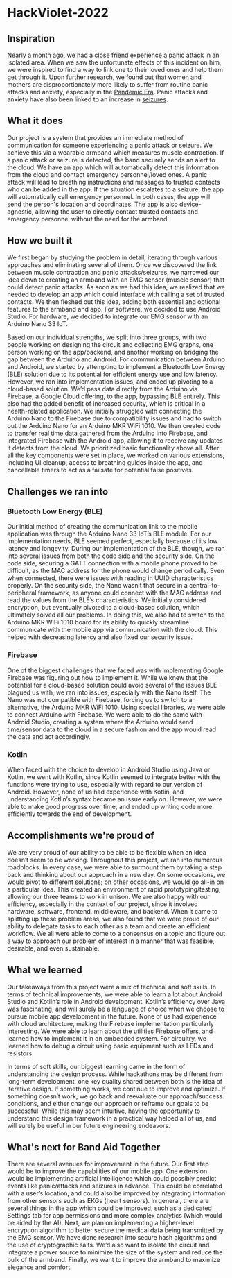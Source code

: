 # HackViolet-2022
## Inspiration
Nearly a month ago, we had a close friend experience a panic attack in an isolated area. When we saw the unfortunate effects of this incident on him, we were inspired to find a way to link one to their loved ones and help them get through it. Upon further research, we found out that women and mothers are disproportionately more likely to suffer from routine panic attacks and anxiety, especially in the [Pandemic Era](https://research.impact.iu.edu/our-strengths/coronavirus/impact-on-mothers-children.html). Panic attacks and anxiety have also been linked to an increase in [seizures](https://onlinelibrary.wiley.com/doi/abs/10.1111/j.1528-1157.1995.tb01621.x). 
## What it does
Our project is a system that provides an immediate method of communication for someone experiencing a panic attack or seizure. We achieve this via a wearable armband which measures muscle contraction. If a panic attack or seizure is detected, the band securely sends an alert to the cloud. We have an app which will automatically detect this information from the cloud and contact emergency personnel/loved ones. A panic attack will lead to breathing instructions and messages to trusted contacts who can be added in the app. If the situation escalates to a seizure, the app will automatically call emergency personnel. In both cases, the app will send the person's location and coordinates. The app is also device-agnostic, allowing the user to directly contact trusted contacts and emergency personnel without the need for the armband. 
## How we built it
We first began by studying the problem in detail, iterating through various approaches and eliminating several of them. Once we discovered the link between muscle contraction and panic attacks/seizures, we narrowed our idea down to creating an armband with an EMG sensor (muscle sensor) that could detect panic attacks. As soon as we had this idea, we realized that we needed to develop an app which could interface with calling a set of trusted contacts. We then fleshed out this idea, adding both essential and optional features to the armband and app. For software, we decided to use Android Studio. For hardware, we decided to integrate our EMG sensor with an Arduino Nano 33 IoT. 

Based on our individual strengths, we split into three groups, with two people working on designing the circuit and collecting EMG graphs, one person working on the app/backend, and another working on bridging the gap between the Arduino and Android. For communication between Arduino and Android, we started by attempting to implement a Bluetooth Low Energy (BLE) solution due to its potential for efficient energy use and low latency. However, we ran into implementation issues, and ended up pivoting to a cloud-based solution. We’d pass data directly from the Arduino via Firebase, a Google Cloud offering, to the app, bypassing BLE entirely. This also had the added benefit of increased security, which is critical in a health-related application. We initially struggled with connecting the Arduino Nano to the Firebase due to compatibility issues and had to switch out the Arduino Nano for an Arduino MKR WiFi 1010. We then created code to transfer real time data gathered from the Arduino into Firebase, and integrated Firebase with the Android app, allowing it to receive any updates it detects from the cloud. We prioritized basic functionality above all. After all the key components were set in place, we worked on various extensions, including UI cleanup, access to breathing guides inside the app, and cancellable timers to act as a failsafe for potential false positives.
## Challenges we ran into
### Bluetooth Low Energy (BLE)
Our initial method of creating the communication link to the mobile application was through the Arduino Nano 33 IoT’s BLE module. For our implementation needs, BLE seemed perfect, especially because of its low latency and longevity. During our implementation of the BLE, though, we ran into several issues from both the code side and the security side. On the code side, securing a GATT connection with a mobile phone proved to be difficult, as the MAC address for the phone would change periodically. Even when connected, there were issues with reading in UUID characteristics properly. On the security side, the Nano wasn’t that secure in a central-to-peripheral framework, as anyone could connect with the MAC address and read the values from the BLE’s characteristics. We initially considered encryption, but eventually pivoted to a cloud-based solution, which ultimately solved all our problems. In doing this, we also had to switch to the Arduino MKR WiFi 1010 board for its ability to quickly streamline communicate with the mobile app via communication with the cloud. This helped with decreasing latency and also fixed our security issue.
### Firebase
One of the biggest challenges that we faced was with implementing Google Firebase was figuring out how to implement it. While we knew that the potential for a cloud-based solution could avoid several of the issues BLE plagued us with, we ran into issues, especially with the Nano itself. The Nano was not compatible with Firebase, forcing us to switch to an alternative, the Arduino MKR WiFi 1010. Using special libraries, we were able to connect Arduino with Firebase. We were able to do the same with Android Studio, creating a system where the Arduino would send time/sensor data to the cloud in a secure fashion and the app would read the data and act accordingly.
### Kotlin
When faced with the choice to develop in Android Studio using Java or Kotlin, we went with Kotlin, since Kotlin seemed to integrate better with the functions were trying to use, especially with regard to our version of Android. However, none of us had experience with Kotlin, and understanding Kotlin’s syntax became an issue early on. However, we were able to make good progress over time, and ended up writing code more efficiently towards the end of development.
## Accomplishments we're proud of
We are very proud of our ability to be able to be flexible when an idea doesn’t seem to be working. Throughout this project, we ran into numerous roadblocks. In every case, we were able to surmount them by taking a step back and thinking about our approach in a new day. On some occasions, we would pivot to different solutions; on other occasions, we would go all-in on a particular idea. This created an environment of rapid prototyping/testing, allowing our three teams to work in unison. We are also happy with our efficiency, especially in the context of our project, since it involved hardware, software, frontend, middleware, and backend. When it came to splitting up these problem areas, we also found that we were proud of our ability to delegate tasks to each other as a team and create an efficient workflow. We all were able to come to a consensus on a topic and figure out a way to approach our problem of interest in a manner that was feasible, desirable, and even sustainable.
## What we learned
Our takeaways from this project were a mix of technical and soft skills. In terms of technical improvements, we were able to learn a lot about Android Studio and Kotlin’s role in Android development. Kotlin’s efficiency over Java was fascinating, and will surely be a language of choice when we choose to pursue mobile app development in the future. None of us had experience with cloud architecture, making the Firebase implementation particularly interesting. We were able to learn about the utilities Firebase offers, and learned how to implement it in an embedded system. For circuitry, we learned how to debug a circuit using basic equipment such as LEDs and resistors. 

In terms of soft skills, our biggest learning came in the form of understanding the design process. While hackathons may be different from long-term development, one key quality shared between both is the idea of iterative design. If something works, we continue to improve and optimize. If something doesn’t work, we go back and reevaluate our approach/success conditions, and either change our approach or reframe our goals to be successful. While this may seem intuitive, having the opportunity to understand this design framework in a practical way helped all of us, and will surely be useful in our future engineering endeavors. 
## What's next for Band Aid Together
There are several avenues for improvement in the future. Our first step would be to improve the capabilities of our mobile app. One extension would be implementing artificial intelligence which could possibly predict events like panic/attacks and seizures in advance. This could be correlated with a user’s location, and could also be improved by integrating information from other sensors such as EKGs (heart sensors). In general, there are several things in the app which could be improved, such as a dedicated Settings tab for app permissions and more complex analytics (which would be aided by the AI). Next, we plan on implementing a higher-level encryption algorithm to better secure the medical data being transmitted by the EMG sensor. We have done research into secure hash algorithms and the use of cryptographic salts.  We’d also want to isolate the circuit and integrate a power source to minimize the size of the system and reduce the bulk of the armband. Finally, we want to improve the armband to maximize elegance and comfort.

